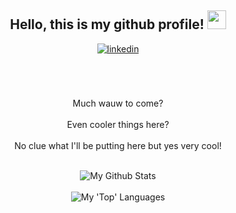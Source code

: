 <div align="center">
<h2> Hello, this is my github profile! <img src="https://a.pinatafarm.com/620x620/e469f8356a/smiling-cat.jpg" width="30"></h2>
<a href="" target="_blank">
<img src=https://img.shields.io/badge/linkedin-%2300acee.svg?color=405DE6&style=for-the-badge&logo=linkedin&logoColor=white alt=linkedin style="margin-bottom: 5px;" />
</a>
<br />
<br />
<br />
<br />

Much wauw to come?
<br />
<br />
Even cooler things here?
<br />
<br />
No clue what I'll be putting here but yes very cool!
<br />
<br />

<img align="center" src="https://github-readme-stats.vercel.app/api?username=TheRealEzCoins&include_all_commits=true&count_private=true&show_icons=true&line_height=30&theme=tokyonight&title_color=CDB4DB&icon_color=CDB4DB&text_color=D3D3D3&bg_color=0A0A0A" alt="My Github Stats">
<br />
<br />
<img src="https://github-readme-stats.vercel.app/api/top-langs/?username=TheRealEzCoins&count_private=true&layout=compact&theme=tokyonight&bg_color=0A0A0A" alt="My 'Top' Languages"/>
<br />
<br />
<br />

</div>

<div align="center">
